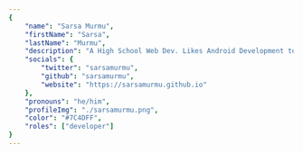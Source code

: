 ```yaml
---
{
	"name": "Sarsa Murmu",
	"firstName": "Sarsa",
	"lastName": "Murmu",
	"description": "A High School Web Dev. Likes Android Development too. On the way to be an expert in Front-end. Checkout GitHub for more.",
	"socials": {
		"twitter": "sarsamurmu",
		"github": "sarsamurmu",
		"website": "https://sarsamurmu.github.io"
	},
	"pronouns": "he/him",
	"profileImg": "./sarsamurmu.png",
	"color": "#7C4DFF",
	"roles": ["developer"]
}
---
```

